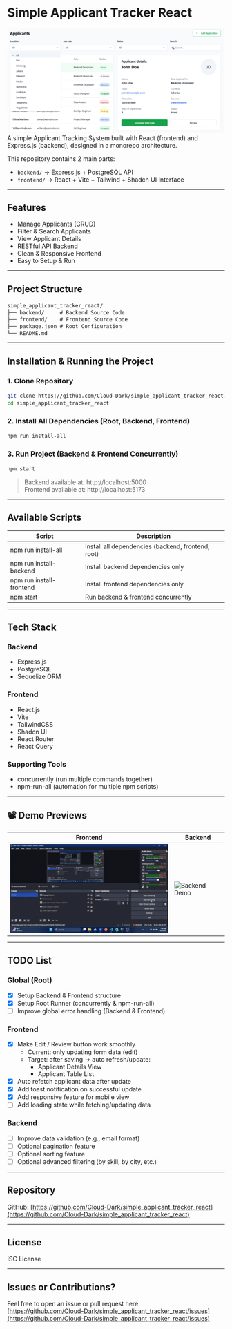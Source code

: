 # Simple Applicant Tracker React
![alt text](image.png)
A simple Applicant Tracking System built with React (frontend) and Express.js (backend), designed in a monorepo architecture.

This repository contains 2 main parts:
- `backend/` → Express.js + PostgreSQL API
- `frontend/` → React + Vite + Tailwind + Shadcn UI Interface

---

## Features

- Manage Applicants (CRUD)
- Filter & Search Applicants
- View Applicant Details
- RESTful API Backend
- Clean & Responsive Frontend
- Easy to Setup & Run

---

## Project Structure

```
simple_applicant_tracker_react/
├── backend/     # Backend Source Code
├── frontend/    # Frontend Source Code
├── package.json # Root Configuration
└── README.md
```

---

## Installation & Running the Project

### 1. Clone Repository

```bash
git clone https://github.com/Cloud-Dark/simple_applicant_tracker_react.git
cd simple_applicant_tracker_react
```

### 2. Install All Dependencies (Root, Backend, Frontend)

```bash
npm run install-all
```

### 3. Run Project (Backend & Frontend Concurrently)

```bash
npm start
```

> Backend available at: http://localhost:5000  
> Frontend available at: http://localhost:5173  

---

## Available Scripts

| Script                | Description                                  |
|----------------------|----------------------------------------------|
| npm run install-all  | Install all dependencies (backend, frontend, root) |
| npm run install-backend | Install backend dependencies only        |
| npm run install-frontend | Install frontend dependencies only      |
| npm start            | Run backend & frontend concurrently         |

---

## Tech Stack

### Backend
- Express.js
- PostgreSQL
- Sequelize ORM

### Frontend
- React.js
- Vite
- TailwindCSS
- Shadcn UI
- React Router
- React Query

### Supporting Tools
- concurrently (run multiple commands together)
- npm-run-all (automation for multiple npm scripts)

---


## 📽️ Demo Previews

| Frontend | Backend |
|---------|---------|
| ![Frontend Demo](video/frontend.gif) | ![Backend Demo](video/backend.gif) |

---

## TODO List

### Global (Root)
- [x] Setup Backend & Frontend structure
- [x] Setup Root Runner (concurrently & npm-run-all)
- [ ] Improve global error handling (Backend & Frontend)

### Frontend
- [x] Make Edit / Review button work smoothly  
    - Current: only updating form data (edit)  
    - Target: after saving → auto refresh/update:
        - Applicant Details View
        - Applicant Table List  
- [x] Auto refetch applicant data after update
- [x] Add toast notification on successful update
- [x] Add responsive feature for mobile view
- [ ] Add loading state while fetching/updating data

### Backend
- [ ] Improve data validation (e.g., email format)
- [ ] Optional pagination feature
- [ ] Optional sorting feature
- [ ] Optional advanced filtering (by skill, by city, etc.)

---

## Repository

GitHub: [https://github.com/Cloud-Dark/simple_applicant_tracker_react](https://github.com/Cloud-Dark/simple_applicant_tracker_react)

---

## License

ISC License

---

## Issues or Contributions?

Feel free to open an issue or pull request here:  
[https://github.com/Cloud-Dark/simple_applicant_tracker_react/issues](https://github.com/Cloud-Dark/simple_applicant_tracker_react/issues)
